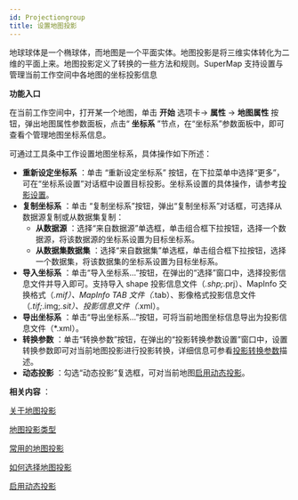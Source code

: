 ```yaml
---
id: Projectiongroup
title: 设置地图投影
---
```

地球球体是一个椭球体，而地图是一个平面实体。地图投影是将三维实体转化为二维的平面上来。地图投影定义了转换的一些方法和规则。SuperMap
支持设置与管理当前工作空间中各地图的坐标投影信息

**功能入口**

在当前工作空间中，打开某一个地图，单击 **开始** 选项卡-> **属性** -> **地图属性** 按钮，弹出地图属性参数面板，点击“ **坐标系**
”节点，在“坐标系”参数面板中，即可查看个管理地图坐标系信息。

可通过工具条中工作设置地图坐标系，具体操作如下所述：

  * **重新设定坐标系** ：单击 “重新设定坐标系” 按钮，在下拉菜单中选择“更多”，可在“坐标系设置”对话框中设置目标投影。坐标系设置的具体操作，请参考[投影设置](../../DataProcessing/Projection/PrjCoordSysSettingWin)。
  * **复制坐标系** ：单击 “复制坐标系”按钮，弹出“复制坐标系”对话框，可选择从数据源复制或从数据集复制：
    * **从数据源** ：选择“来自数据源”单选框，单击组合框下拉按钮，选择一个数据源，将该数据源的坐标系设置为目标坐标系。
    * **从数据集数据集** ：选择“来自数据集”单选框，单击组合框下拉按钮，选择一个数据集，将该数据集的坐标系设置为目标坐标系。
  * **导入坐标系** ：单击“导入坐标系...”按钮，在弹出的“选择”窗口中，选择投影信息文件并导入即可。支持导入 shape 投影信息文件（*.shp;*.prj）、MapInfo 交换格式（*.mif）、MapInfo TAB 文件（*.tab）、影像格式投影信息文件（*.tif;*.img;*.sit）、投影信息文件（*.xml）。
  * **导出坐标系** ：单击“导出坐标系...”按钮，可将当前地图坐标信息导出为投影信息文件（*.xml）。
  * **转换参数** ：单击“转换参数”按钮，在弹出的“投影转换参数设置”窗口中，设置转换参数即可对当前地图投影进行投影转换，详细信息可参看[投影转换参数](../../DataProcessing/Projection/ConvertPrjCoordSysSingle)描述。
  * **动态投影** ：勾选“动态投影”复选框，可对当前地图[启用动态投影](DynamicProjection)。

**相关内容** ：

 [
关于地图投影](../../DataProcessing/Projection/AboutMapProjection)

[
地图投影类型](../../DataProcessing/Projection/ProjectionType)

 [
常用的地图投影](../../DataProcessing/Projection/ProjectionUsed)

 [如何选择地图投影](ChooseAMapProjection)

 [启用动态投影](DynamicProjection)



